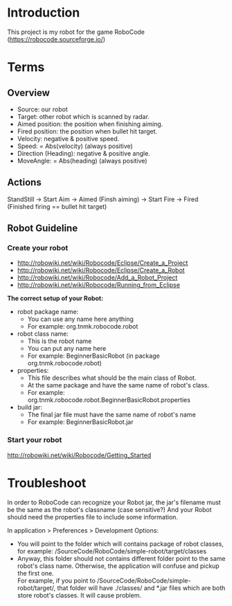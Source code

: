 # Introduction
This project is my robot for the game RoboCode (https://robocode.sourceforge.io/)

# Terms
## Overview
- Source: our robot
- Target: other robot which is scanned by radar.
- Aimed position: the position when finishing aiming.
- Fired position: the position when bullet hit target.
- Velocity: negative & positive speed.
- Speed: = Abs(velocity) (always positive)
- Direction (Heading): negative & positive angle.
- MoveAngle: = Abs(heading) (always positive)

## Actions 
StandStill -> Start Aim -> Aimed (Finsh aiming) -> Start Fire -> Fired (Finished firing == bullet hit target)

## Robot Guideline
### Create your robot
- http://robowiki.net/wiki/Robocode/Eclipse/Create_a_Project
- http://robowiki.net/wiki/Robocode/Eclipse/Create_a_Robot
- http://robowiki.net/wiki/Robocode/Add_a_Robot_Project
- http://robowiki.net/wiki/Robocode/Running_from_Eclipse

**The correct setup of your Robot:**
- robot package name: 
    - You can use any name here anything
    - For example: org.tnmk.robocode.robot
- robot class name: 
    - This is the robot name
    - You can put any name here
    - For example: BeginnerBasicRobot (in package org.tnmk.robocode.robot)
- properties:
    - This file describes what should be the main class of Robot.  
    - At the same package and have the same name of robot's class.
    - For example: org.tnmk.robocode.robot.BeginnerBasicRobot.properties
- build jar:
    - The final jar file must have the same name of robot's name 
    - For example: BeginnerBasicRobot.jar

### Start your robot
http://robowiki.net/wiki/Robocode/Getting_Started

# Troubleshoot
In order to RoboCode can recognize your Robot jar, the jar's filename must be the same as the robot's classname (case sensitive?)
And your Robot should need the properties file to include some information.

In application > Preferences > Development Options: 
- You will point to the folder which will contains package of robot classes, for example: /SourceCode/RoboCode/simple-robot/target/classes
- Anyway, this folder should not contains different folder point to the same robot's class name. Otherwise, the application will confuse and pickup the first one.  
For example, if you point to /SourceCode/RoboCode/simple-robot/target/, that folder will have ./classes/ and *.jar files which are both store robot's classes. It will cause problem.
